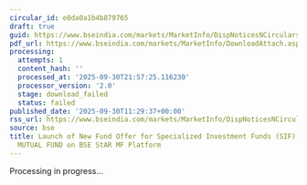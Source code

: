 ```yaml
---
circular_id: e0da0a1b4b879765
draft: true
guid: https://www.bseindia.com/markets/MarketInfo/DispNoticesNCirculars.aspx?Noticeid={F6F7DC69-EE61-4078-9392-A34C5AEC50F5}&noticeno=20250930-27&dt=09/30/2025&icount=27&totcount=114&flag=0
pdf_url: https://www.bseindia.com/markets/MarketInfo/DownloadAttach.aspx?id=20250930-27&attachedId=
processing:
  attempts: 1
  content_hash: ''
  processed_at: '2025-09-30T21:57:25.116230'
  processor_version: '2.0'
  stage: download_failed
  status: failed
published_date: '2025-09-30T11:29:37+00:00'
rss_url: https://www.bseindia.com/markets/MarketInfo/DispNoticesNCirculars.aspx?Noticeid={F6F7DC69-EE61-4078-9392-A34C5AEC50F5}&noticeno=20250930-27&dt=09/30/2025&icount=27&totcount=114&flag=0
source: bse
title: Launch of New Fund Offer for Specialized Investment Funds (SIF) of EDELWEISS
  MUTUAL FUND on BSE StAR MF Platform
---
```


Processing in progress...